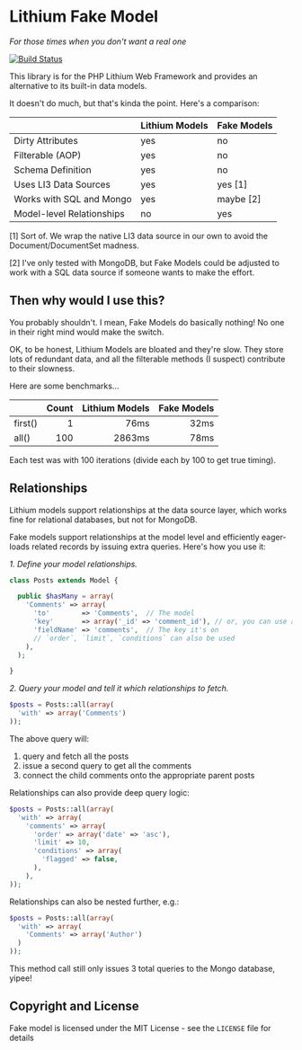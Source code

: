 # Lithium Fake Model

*For those times when you don't want a real one*

[![Build Status](https://travis-ci.org/blainesch/li3_fake_model.svg?branch=master)](https://travis-ci.org/blainesch/li3_fake_model)

This library is for the PHP Lithium Web Framework and provides an alternative to its built-in data models.

It doesn't do much, but that's kinda the point. Here's a comparison:

|                           | Lithium Models | Fake Models |
| ------------------------- | -------------- | ----------- |
| Dirty Attributes          | yes            | no          |
| Filterable (AOP)          | yes            | no          |
| Schema Definition         | yes            | no          |
| Uses LI3 Data Sources     | yes            | yes [1]     |
| Works with SQL and Mongo  | yes            | maybe [2]   |
| Model-level Relationships | no             | yes         |

[1] Sort of. We wrap the native LI3 data source in our own to avoid the Document/DocumentSet madness.

[2] I've only tested with MongoDB, but Fake Models could be adjusted to work with a SQL data source if someone wants to make the effort.

## Then why would I use this?

You probably shouldn't. I mean, Fake Models do basically nothing! No one in their right mind would make the switch.

OK, to be honest, Lithium Models are bloated and they're slow. They store lots of redundant data, and all the filterable methods (I suspect) contribute to their slowness.

Here are some benchmarks...

|             | Count | Lithium Models | Fake Models |
| ----------- | -----:| --------------:| -----------:|
| first()     | 1     | 76ms           | 32ms        |
| all()       | 100   | 2863ms         | 78ms        |

Each test was with 100 iterations (divide each by 100 to get true timing).

## Relationships

Lithium models support relationships at the data source layer, which works fine for relational databases, but not for MongoDB.

Fake models support relationships at the model level and efficiently eager-loads related records by issuing extra queries. Here's how you use it:

*1. Define your model relationships.*

```php
class Posts extends Model {

  public $hasMany = array(
    'Comments' => array(
      'to'        => 'Comments',  // The model
      'key'       => array('_id' => 'comment_id'), // or, you can use an array of foreign keys, e.g. array('comment_ids' => '_id')
      'fieldName' => 'comments',  // The key it's on
      // `order`, `limit`, `conditions` can also be used
    ),
  );

}
```

*2. Query your model and tell it which relationships to fetch.*

```php
$posts = Posts::all(array(
  'with' => array('Comments')
));
```

The above query will:

1. query and fetch all the posts
2. issue a second query to get all the comments
3. connect the child comments onto the appropriate parent posts

Relationships can also provide deep query logic:
```php
$posts = Posts::all(array(
  'with' => array(
    'comments' => array(
      'order' => array('date' => 'asc'),
      'limit' => 10,
      'conditions' => array(
        'flagged' => false,
      ),
    ),
));
```

Relationships can also be nested further, e.g.:

```php
$posts = Posts::all(array(
  'with' => array(
    'Comments' => array('Author')
  )
));
```

This method call still only issues 3 total queries to the Mongo database, yipee!

## Copyright and License
Fake model is licensed under the MIT License - see the `LICENSE` file for details
